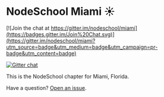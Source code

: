 NodeSchool Miami :sunny:
========================

[![Join the chat at https://gitter.im/nodeschool/miami](https://badges.gitter.im/Join%20Chat.svg)](https://gitter.im/nodeschool/miami?utm_source=badge&utm_medium=badge&utm_campaign=pr-badge&utm_content=badge)

[![Gitter chat](https://badges.gitter.im/nodeschool/miami.png)](https://gitter.im/nodeschool/miami)

This is the NodeSchool chapter for Miami, Florida.

Have a question? [Open an issue](https://github.com/nodeschool/miami/issues).
